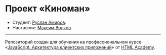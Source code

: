 # Проект «Киноман»

* Студент: [Руслан Амиров](https://up.htmlacademy.ru/ecmascript/14/user/1376695).
* Наставник: [Максим Волков](https://htmlacademy.ru/profile/id1508839).

---

Репозиторий создан для обучения на профессиональном курсе «[JavaScript. Архитектура клиентских приложений](https://htmlacademy.ru/intensive/ecmascript)» от [HTML Academy](https://htmlacademy.ru).

[check-image]: https://github.com/htmlacademy-ecmascript/1376695-cinemaddict-14/workflows/Project%20check/badge.svg?branch=master
[check-url]: https://github.com/htmlacademy-ecmascript/1376695-cinemaddict-14/actions
